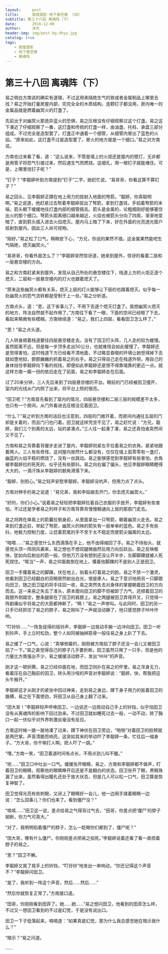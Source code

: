 ```yaml
---
layout:     post
title:      敦煌遗影·地下悬空楼 （38）
subtitle: 第三十八回 离魂阵（下）
date:       2016-12-08
author:     沐杰
header-img: img/post-bg-dhyy.jpg
catalog: true
tags:
    - 敦煌遗影
    - 地下悬空楼
    - 离魂阵
---
```

# 第三十八回 离魂阵（下）

易之明白方南说的确实有道理，不过这用来隔绝生气的铁或者金属制品上哪里去找？易之开始打量房屋内部，完完全全的木质结构，连颗钉子都没用，房内唯一的金属品就是燃着幽冥火的灯盏了。

先前出于对幽冥火那诡异蓝火的恐惧，易之压根没有仔细观察过这个灯盏。易之这下凑近了仔细观察了一番，这灯盏和传统的灯盏一样，由油盏、托柱、承盘三部分组成。不过完全是造型罢了，灯盏正中通着一个细管，从细管内冒出了蓝色的火焰。“原来如此，这灯盏不过是造型罢了。冒火的地方就是一个细口。”易之对方南说。

方南也过来看了看，道：“这么说来，不管是墙上的火炬还是屋内的壁灯，无非都是用管子将怨气引接过来，然后遇生气而燃烧。这细孔，用一根钉子就能堵住。可是，上哪里找钉子呢？”

“钉子？”李靓婷听到方南提到“钉子”二字，她赶忙说，“易哥哥，你看这算不算钉子？”

易之回头，见李靓婷正蹲在地上用力的拔射入地面的弩箭。“靓婷，你真聪明啊。”易之说道，他赶紧过去帮着李靓婷拔出了弩箭，拿到灯盏钱，手掐着弩箭的末端，箭头朝下缓缓地往灯盏内部的细管插去。箭头是金属的，论粗细刚好能够塞住出火的那个细口。弩箭头距离细口越来越近，火焰也被箭头分向了四周，渐渐地变暗了，直到箭头插入进去火焰熄灭。屋内马上暗了下来，好在外面的光亮透光窗户纸射到屋内，因此三人尚可视物。

“刚好。”易之松了口气，稍稍安下心，“方兄，你说的果然不错。这金属果然能吧生气隔绝，熄灭幽冥火。”

“易哥哥，你看外面怎么了？”李靓婷突然惊讶道，她来到屋外，惊讶的看着二层和一层悬空楼的方向。

易之和方南赶紧来到屋外，发现从自己所处的悬空楼往下，栈道上方的火炬正逐个熄灭，二层和一层悬空楼内的灯火也跟着熄灭了。

“原来这些幽冥火都有关系，熄灭上层的灯火能够让下层的也跟着熄灭。似乎每一处幽冥火的怨气流转都是受制于上一处。”易之分析道。

方南点头，道：“恩，这下省事儿了，不用下去逐个熄灭灯盏了。我想幽冥火熄灭的地方，阵法自然就不起作用了。”方南往下看了一眼，下面的空间已经暗了下去，看起来略微有些模糊。方南继续道：“易之，我们上四层，看看田卫怎么样了。”

“恩！”易之点头道。

几人转身顺着栈道要往四层悬空楼走去。没有了田卫打头阵，几人走的较为缓慢。虽然距离不远，但是每一步顶多走出50公分，也就难怪会如此缓慢了。李靓婷还是觉得害怕，这时栈道下方已经看不清地面，不过略显昏暗的环境让她觉得掉下去就如堕地狱，颤颤巍巍的抓着易之的右手。易之只得自己走在栈道外侧，用自己的身体挡住李靓婷向下看的视线，即便如此李靓婷还是恨不得靠墙靠的更近一点。就这样方南一瘸一拐的依旧走在了前面，易之和李靓婷走在后面。

过了20来分钟，三人先后来到了四层悬空楼的平台。眼前的门已经被田卫撞开，室内的光线从门内照了出来，将平台上照的很亮。

“田卫呢？”方南首先看到了室内的情况，四层悬空楼和二层三层的规模差不太多，也只有一个房间，从门外看进去压根没见着田卫。

“什么？”易之听到方南的话后也注意到，四层的门敞开着，而房间内通往五层的门却是关着的，而且门闩也闩着。田卫就这样凭空不见了，易之赶忙说：“方兄，靓婷，我们三个别离的太远，站的紧凑点。”三人往一起凑了凑，易之还真怕谁突然间又不见了。

方南和易之背靠着背缓步走进了屋内，李靓婷则紧左手拉着易之的衣角，紧紧地跟着两人。三人有些奇怪，这间屋内居然什么都没有，仅仅在墙上孤零零有一盏灯，幽蓝的火焰平稳的燃烧了，没有一丝跳动。易之能够感觉到李靓婷有些害怕，衣角被李靓婷拉的死死的，似乎还有些颤抖。易之向右偏了偏头，他见李靓婷眼睛瞪得大大的，一滴汗珠从李靓婷的额角滑落下来。

“靓婷，别担心。”易之轻声安慰李靓婷。李靓婷没吭声，但用力点了点头。

方南对伸手的易之说道：“易兄弟，我和李姑娘去开门，你去熄灭幽冥火。”

“好的，你们小心。”说着易之轻轻把李靓婷拉着自己衣服的手放开，李靓婷有些害怕，不过还是学者易之的样子和方南背靠背慢慢朝通向上层的那扇门走去。

易之将跨在单肩上的箭囊拉倒身前，从里面拿出一只弩箭，朝着幽冥火走去。易之来到灯盏近前，举起了弩箭，幽冥火的映的箭矢有一层单单的蓝色。易之手有些抖，他极力控制力度，让捻着箭尾的手不至于太不稳定而使箭尖偏离的太远。

“啪嗒……”易之感觉什么东西滴落在手上，他不由得缩回了手。易之不待抬头，就感觉头顶一阵阴风袭来，易之想也不想双腿微曲然后用力向后跃出。易之反映极快，犹如向后射出的箭一般，但他万万没有想到还没让开半步，左脚脚踝就被人死死捏住。“哐当”一声，易之仰面栽倒在地上，攥着他脚踝的不是别人正是田卫。

田卫一手攥着易之的脚踝，伏在地上，抬着头盯着易之的脸。易之不禁一个激灵，他看到田卫已经翻白的双眼居然射出白光，很是瘆人。易之下意识地用另一只脚蹬向田卫，随之田卫猛的将手往回一收，易之突然失去对身体的掌握朝着田卫的方向而去。这一来易之失去了准头，原本蹬向田卫的脚不但被卸了力气，还顺着田卫的肩膀外侧踏空，整条腿架在了田卫的肩膀上。易之两腿被田卫弄得开叉，只觉得一阵剧痛似乎将易之的大筋都抻断了。“啊！”易之一声惨叫。与此同时，田卫的另一只手已经抓住了易之的脖子，易之刚叫了一声就没动静了，他只感觉脖子咔咔作响。

“叮铃铃……”一阵急促得的摇铃声，李靓婷一边晃动手腕一边冲向田卫。田卫一听到铃声，手上立时松劲，整个人如同被抽掉筋骨一般往易之身上趴了下去。

易之缓了一口气，心说：“真够倒霉的，刚刚被方南掐了脖子还没一会儿又被田卫掐了一下。”易之直觉得自己的脖子几乎要折断。田卫虽然只用了一只手，但是他的力量比方南强出不少，易之缓缓活动脖子，发出“咔咔”的声音。

刚才这一顿折腾，易之已经仰面在地，而田卫则扑在易之的怀里。易之浑身无力，看着压在自己胸前的田卫，转头用沙哑的声音对李靓婷说：“靓婷，快，帮我把这头牛搬开。”

李靓婷这才从刚才的紧张中回过神来，走到易之身边，蹲下身子用力的扳着田卫的胳膊，易之在下面使劲，将田卫从自己身上翻了过来。

“田大哥！”李靓婷轻声呼唤田卫，一边说还一边晃动自己手上的铃铛，似乎怕田卫没有从离魂阵的影响下回过劲来。不过田卫就如睡死过去一般，一动不动，除了胸口一起一伏似乎对外界刺激丝毫没有反应。

方南这时候一跛一跛地凑了过来，蹲下神伏在田卫旁边，“啪啪”对着田卫的脸颊就是两巴掌。声音清脆而响亮，这突如其来的举动吓了李靓婷一条，忙往后一缩身子。“方大哥，你干嘛打人啊。把人吓了一跳。”

“嘿。”方南一笑，“田卫着道时间有点长，不用点劲儿叫不醒。”

“呃……”田卫口中吐出一口气。缓缓张开眼睛，易之、方南和李靓婷都不做声，盯着田卫的眼睛，观察他的眼睛睁开后还是不是翻白的状态。田卫张开了眼，黑眼珠漏了出来，虽然看得出瞳孔还处于放大状态，但是几人可以松一口气，田卫算是恢复神智了。

田卫觉得光亮有些刺眼，又闭上了眼睛好一会儿，他一边用手揉着眼睛一边说：“怎么回事儿？你们也来了。看到僵尸没？”

“咳咳……”田卫这一说，差点给易之气得背过气去，“田哥，你差点把‘僵尸’的脖子拗断，你力气可真大。”

“对了，我明明掐着僵尸的脖子，怎么一眨眼你们都到了，僵尸呢？”

“田大哥，哪有什么僵尸。你刚刚差点把易之掐死。”李靓婷说着还看了看一直捂着脖子的易之。

“恩？”田卫不解。

李靓婷又晃了晃手上的铃铛，“叮铃铃”地发出一串响动，“你还记得这个声音不？”李靓婷问田卫。

“是了，我听到一阵这个声音，然后……然后……”

“然后你就恢复正常了。”方南接口道。

“田哥，你刚刚看到田菲了。她……她……”易之想问田卫，他看到的田菲怎么样，不过又一想田卫看到的不过是幻觉，于是没有说出口。

田卫一下子低落起来，喃喃道：“如果真是幻觉，那为什么我总感觉她在暗示我什么？”

”暗示？“易之问道。

……


